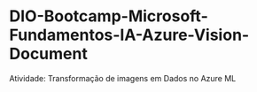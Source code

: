 # DIO-Bootcamp-Microsoft-Fundamentos-IA-Azure-Vision-Document
Atividade: Transformação de imagens em Dados no Azure ML
